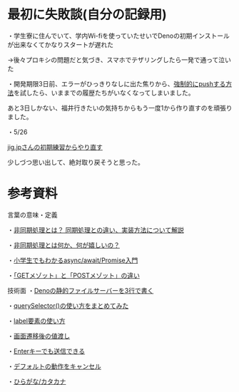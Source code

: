 # 最初に失敗談(自分の記録用)

・学生寮に住んでいて、学内Wi-fiを使っていたせいでDenoの初期インストールが出来なくてかなりスタートが遅れた

→後々プロキシの問題だと気づき、スマホでテザリングしたら一発で通って泣いた

・開発期限3日前、エラーがひっきりなしに出た焦りから、[強制的にpushする方法](https://qiita.com/Takao_/items/5e563d5ea61d2829e497)を試したら、いままでの履歴たちがいなくなってしまいました。

あと3日しかない、福井行きたいの気持ちからもう一度1から作り直すのを頑張りました。

・5/26

[jig.jpさんの初期練習からやり直す](https://jigintern.github.io/intern-2024-assignment/)

少しづつ思い出して、絶対取り戻そうと思った。


# 参考資料
言葉の意味・定義

・[非同期処理とは？ 同期処理との違い、実装方法について解説](https://www.rworks.jp/system/system-column/sys-entry/21730/)

・[非同期処理とは何か、何が嬉しいの？](https://qiita.com/yunity29/items/7ccc84d47e139340ecbc)

・[小学生でもわかるasync/await/Promise入門](https://teams.microsoft.com/l/message/48:notes/1716691477284?context=%7B%22contextType%22%3A%22chat%22%7D)

・[「GETメゾット」と「POSTメゾット」の違い](https://wa3.i-3-i.info/diff7method.html)


技術面
・[Denoの静的ファイルサーバーを3行で書く](https://qiita.com/access3151fq/items/0ff2c50874bba3869ef0)

・[querySelector()の使い方をまとめてみた](https://webstyle.work/queryselector/)

・[label要素の使い方](https://style.potepan.com/articles/20037.html#labelfor)

・[画面遷移後の値渡し](https://yurupro.cloud/3107/#toc1)

・[Enterキーでも送信できる](https://zoshigayan.net/how-to-get-key-from-ui-event/)

・[デフォルトの動作をキャンセル](https://qiita.com/yokoto/items/27c56ebc4b818167ef9e)

・[ひらがな/カタカナ](https://www.javadrive.jp/regex-basic/sample/index8.html)
